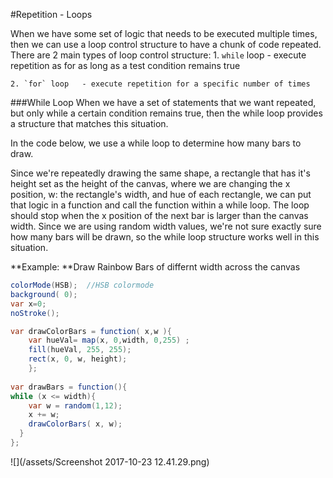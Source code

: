 #Repetition - Loops

When we have some set of logic that needs to be executed multiple times, then we can use a loop control structure to have a chunk of code repeated.  There are 2 main types of loop control structure:
    1. `while` loop - execute repetition as for as long as a test condition remains true
    
    2. `for` loop   - execute repetition for a specific number of times
    
    
    
###While Loop
When we have a set of statements that we want repeated, but only while a certain condition remains true, then the while loop provides a structure that matches this situation. 

In the code below, we use a while loop to determine how many bars to draw. 

Since we're repeatedly drawing the same shape, a rectangle that has it's height set as the height of the canvas, where we are changing the x position, w: the rectangle's width, and hue of each rectangle, we can put that logic in a function and call the function within a while loop.  The loop should stop when the x position of the next bar is larger than the canvas width. Since we are using random width values, we're not sure exactly sure how many bars will be drawn, so the while loop structure works well in this situation.


**Example: **Draw Rainbow Bars of differnt width across the canvas


```java
colorMode(HSB);  //HSB colormode 
background( 0);
var x=0;
noStroke();

var drawColorBars = function( x,w ){
    var hueVal= map(x, 0,width, 0,255) ;
    fill(hueVal, 255, 255);
    rect(x, 0, w, height);
    };
    
var drawBars = function(){
while (x <= width){
    var w = random(1,12);
    x += w;
    drawColorBars( x, w);
  }
};


```

![](/assets/Screenshot 2017-10-23 12.41.29.png)

